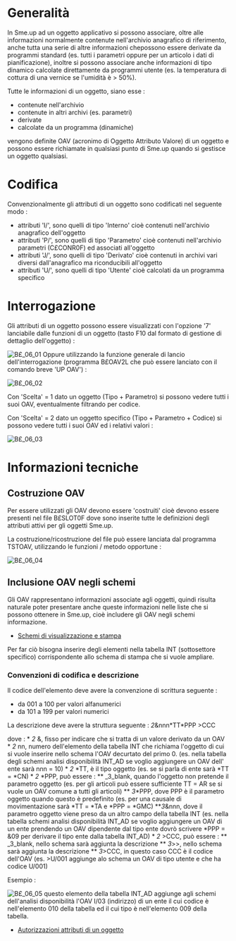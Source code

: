# Generalità
In Sme.up ad un oggetto applicativo si possono associare, oltre alle informazioni normalmente contenute nell'archivio anagrafico di riferimento, anche tutta una serie di altre informazioni chepossono essere derivate da programmi standard (es. tutti i parametri oppure per un articolo i dati di pianificazione), inoltre si possono associare anche informazioni di tipo dinamico calcolate direttamente da programmi utente (es. la temperatura di cottura di una vernice se l'umidità è > 50%).

Tutte le informazioni di un oggetto, siano esse : 

- contenute nell'archivio
- contenute in altri archivi (es. parametri)
- derivate
- calcolate da un programma (dinamiche)

vengono definite OAV (acronimo di Oggetto Attributo Valore) di un oggetto e possono essere richiamate in qualsiasi punto di Sme.up quando si gestisce un oggetto qualsiasi.

# Codifica
Convenzionalmente gli attributi di un oggetto sono codificati nel seguente modo : 

- attributi 'I/', sono quelli di tipo 'Interno' cioè contenuti nell'archivio anagrafico dell'oggetto
- attributi 'P/', sono quelli di tipo 'Parametro' cioè contenuti nell'archivio parametri (C£CONR0F) ed associati all'oggetto
- attributi 'J/', sono quelli di tipo 'Derivato' cioè contenuti in archivi vari diversi dall'anagrafico ma riconducibili all'oggetto
- attributi 'U/', sono quelli di tipo 'Utente' cioè calcolati da un programma specifico


# Interrogazione
Gli attributi di un oggetto possono essere visualizzati con l'opzione '7' lanciabile dalle funzioni di un oggetto (tasto F10 dal formato di gestione di dettaglio dell'oggetto) : 

![B£_06_01](http://doc.smeup.com/immagini/MBDOC_OPE-B£_OAV/BX_06_01.png)
Oppure utilizzando la funzione generale di lancio dell'interrogazione (programma B£OAV2L che può essere lanciato con il comando breve 'UP OAV') : 

![B£_06_02](http://doc.smeup.com/immagini/MBDOC_OPE-B£_OAV/BX_06_02.png)

Con  'Scelta' = 1 dato un oggetto (Tipo + Parametro) si possono vedere tutti i suoi OAV, eventualmente filtrando per codice.

Con  'Scelta' = 2 dato un oggetto specifico (Tipo + Parametro + Codice) si possono vedere tutti i suoi OAV ed i relativi valori : 

![B£_06_03](http://doc.smeup.com/immagini/MBDOC_OPE-B£_OAV/BX_06_03.png)
# Informazioni tecniche
## Costruzione OAV
Per essere utilizzati gli OAV devono essere 'costruiti' cioè devono essere presenti nel file B£SLOT0F dove sono inserite tutte le definizioni degli attributi attivi per gli oggetti Sme.up.

La costruzione/ricostruzione del file può essere lanciata dal programma TSTOAV, utilizzando le funzioni / metodo opportune : 

![B£_06_04](http://doc.smeup.com/immagini/MBDOC_OPE-B£_OAV/BX_06_04.png)
## Inclusione OAV negli schemi
Gli OAV rappresentano informazioni associate agli oggetti, quindi risulta naturale poter presentare anche queste informazioni nelle liste che si possono ottenere in Sme.up, cioè includere gli OAV negli schemi informazione.
- [Schemi di visualizzazione e stampa](Sorgenti/DOC_OPE/TA/B£AMO/B£_SCH)

Per far ciò bisogna inserire degli elementi nella tabella INT (sottosettore specifico) corrispondente allo schema di stampa che si vuole ampliare.

### Convenzioni di codifica e descrizione
Il codice dell'elemento deve avere la convenzione di scrittura seguente : 

- da 001 a 100 per valori alfanumerici
- da 101 a 199 per valori numerici

La descrizione deve avere la struttura seguente : 
_2_&nnn\*TT\*PPP >CCC

dove : 
 \* _2_ &, fisso per indicare che si tratta di un valore derivato da un OAV
 \* _2_ nn, numero dell'elemento della tabella INT che richiama l'oggetto di cui si vuole inserire nello schema l'OAV decurtato del primo 0. (es. nella tabella degli schemi analisi disponibilità INT_AD se voglio aggiungere un OAV dell' ente sarà nnn = 10)
 \* _2_ \*TT, è il tipo oggetto (es. se si parla di ente sarà \*TT = \*CN)
 \* _2_ \*PPP, può essere : 
 \*\* _3_blank, quando l'oggetto non pretende il parametro oggetto (es. per gli articoli può essere sufficiente TT = AR se si vuole un OAV comune a tutti gli articoli)
 \*\* _3_\*PPP, dove PPP è il parametro oggetto quando questo è predefinito (es. per una causale di movimentazione sarà \*TT = \*TA e \*PPP = \*GMC)
 \*\*_3_&nnn, dove il parametro oggetto viene preso da un altro campo della tabella INT (es. nella tabella schemi analisi disponibilità INT_AD se voglio aggiungere un OAV di un ente prendendo un OAV dipendente dal tipo ente dovrò scrivere \*PPP = &09 per derivare il tipo ente dalla tabella INT_AD)
 \* _2_  >CCC, può essere : 
 \*\* _3_blank, nello schema sarà aggiunta la descrizione
 \*\* _3_>>, nello schema sarà aggiunta la descrizione
 \*\* _3_>CCC, in questo caso CCC è il codice dell'OAV (es. >U/001 aggiunge alo schema un OAV di tipo utente e che ha codice U/001)

Esempio : 

![B£_06_05](http://doc.smeup.com/immagini/MBDOC_OPE-B£_OAV/BX_06_05.png)
questo elemento della tabella INT_AD aggiunge agli schemi dell'analisi disponibilità l'OAV I/03 (indirizzo) di un ente il cui codice è nell'elemento 010 della tabella ed il cui tipo è nell'elemento 009 della tabella.

- [Autorizzazioni attributi di un oggetto](Sorgenti/DOC_OPE/TA/B£AMO/B£_OAV1)
